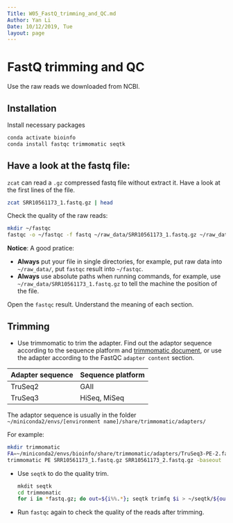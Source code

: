```yaml
---
Title: W05_FastQ_trimming_and_QC.md
Author: Yan Li
Date: 10/12/2019, Tue
layout: page
---
```


# FastQ trimming and QC

Use the raw reads we downloaded from NCBI.

## Installation

Install necessary packages

```sh
conda activate bioinfo
conda install fastqc trimmomatic seqtk
```

## Have a look at the fastq file:

`zcat` can read a `.gz` compressed fastq file without extract it. Have a look at the first lines of the file.

```sh
zcat SRR10561173_1.fastq.gz | head
```

Check the quality of the raw reads:

```sh
mkdir ~/fastqc
fastqc -o ~/fastqc -f fastq ~/raw_data/SRR10561173_1.fastq.gz ~/raw_data/SRR10561173_2.fastq.gz
```

**Notice**: A good pratice:

- **Always** put your file in single directories, for example, put raw data into `~/raw_data/`, put `fastqc` result into `~/fastqc`.
- **Always** use absolute paths when running commands, for example, use `~/raw_data/SRR10561173_1.fastq.gz` to tell the machine the position of the file.

Open the `fastqc` result. Understand the meaning of each section.

## Trimming

- Use trimmomatic to trim the adapter. Find out the adaptor sequence according to the sequence platform and [trimmomatic document](http://www.usadellab.org/cms/index.php?page=trimmomatic), or use the adapter according to the FastQC `adapter content` section.

| Adapter sequence | Sequence platform |
|:-----------------|:------------------|
| TruSeq2 | GAII |
| TruSeq3 | HiSeq, MiSeq |

The adaptor sequence is usually in the folder `~/miniconda2/envs/[environment name]/share/trimmomatic/adapters/`

For example:

```sh
mkdir trimmomatic
FA=~/miniconda2/envs/bioinfo/share/trimmomatic/adapters/TruSeq3-PE-2.fa
trimmomatic PE SRR10561173_1.fastq.gz SRR10561173_2.fastq.gz -baseout ./trimmomatic/SRR10561173.fastq.gz ILLUMINACLIP:$FA:2:30:10
```

- Use `seqtk` to do the quality trim.

    ```sh
    mkdit seqtk
    cd trimmomatic
    for i in *fastq.gz; do out=${i%%.*}; seqtk trimfq $i > ~/seqtk/${out}_seqtk.fastq; done
    ```

- Run `fastqc` again to check the quality of the reads after trimming.